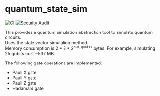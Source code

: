 # quantum_state_sim

[![CI](https://github.com/luisrmendes/quantum_state_sim/actions/workflows/codeChecks.yml/badge.svg)](https://github.com/luisrmendes/quantum_state_sim/actions/workflows/codeChecks.yml)
[![Security Audit](https://github.com/luisrmendes/quantum_state_sim/actions/workflows/audit.yml/badge.svg)](https://github.com/luisrmendes/quantum_state_sim/actions/workflows/audit.yml)

This provides a quantum simulation abstraction tool to simulate quantum circuits.  
Uses the state vector simulation method.  
Memory consumption is 2 * 8 * 2<sup>`num_qubits`</sup> bytes. For example, simulating 25 qubits cost ~537 MB.  

The following gate operations are implemented:

- Pauli X gate
- Pauli Y gate
- Pauli Z gate
- Hadamard gate
